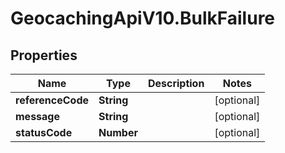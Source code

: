 # GeocachingApiV10.BulkFailure

## Properties
Name | Type | Description | Notes
------------ | ------------- | ------------- | -------------
**referenceCode** | **String** |  | [optional] 
**message** | **String** |  | [optional] 
**statusCode** | **Number** |  | [optional] 


